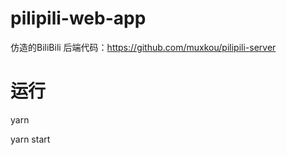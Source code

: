 # pilipili-web-app
仿造的BiliBili
后端代码：https://github.com/muxkou/pilipili-server


# 运行

yarn

yarn start

